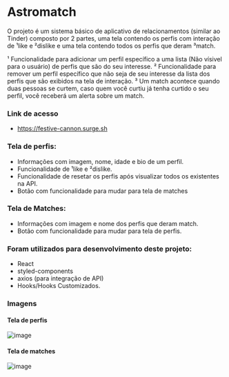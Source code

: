 # Astromatch

O projeto é um sistema básico de aplicativo de relacionamentos (similar ao Tinder) composto por 2 partes, uma tela contendo os perfis com interação de ¹like e ²dislike e uma tela contendo todos os perfis que deram ³match.

¹ Funcionalidade para adicionar um perfil específico a uma lista (Não vísivel para o usuário) de perfis que são do seu interesse. 
² Funcionalidade para remover um perfil específico que não seja de seu interesse da lista dos perfis que são exibidos na tela de interação.
³ Um match acontece quando duas pessoas se curtem, caso quem você curtiu já tenha curtido o seu perfil, você receberá um alerta sobre um match.

### Link de acesso
- https://festive-cannon.surge.sh

### Tela de perfis:
- Informações com imagem, nome, idade e bio de um perfil.
- Funcionalidade de ¹like e ²dislike.
- Funcionalidade de resetar os perfis após visualizar todos os existentes na API.
- Botão com funcionalidade para mudar para tela de matches

### Tela de Matches:
- Informações com imagem e nome dos perfis que deram match.
- Botão com funcionalidade para mudar para tela de perfis.

### Foram utilizados para desenvolvimento deste projeto:
- React
- styled-components 
- axios (para integração de API)
- Hooks/Hooks Customizados.

### Imagens
#### Tela de perfis
![image](https://user-images.githubusercontent.com/104536225/184874325-32050361-f486-419a-ad7f-d75cc3f24ad8.png)

#### Tela de matches
![image](https://user-images.githubusercontent.com/104536225/184874423-cdddce92-1d3c-4984-8641-4300a8c55e9f.png)
